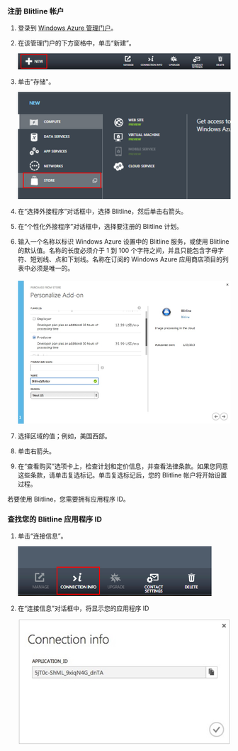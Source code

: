 ﻿
### 注册 Blitline 帐户

1. 登录到 [Windows Azure 管理门户](https://manage.windowsazure.cn/)。

2. 在该管理门户的下方窗格中，单击“新建”。

	![command-bar-new][command-bar-new]

3. 单击"存储"。

	![blitline-store][blitline-store]

4. 在“选择外接程序”对话框中，选择 Blitline，然后单击右箭头。

5. 在“个性化外接程序”对话框中，选择要注册的 Blitline 计划。

6. 输入一个名称以标识 Windows Azure 设置中的 Blitline 服务，或使用 Blitline 的默认值。名称的长度必须介于 1 到 100 个字符之间，并且只能包含字母字符、短划线、点和下划线。名称在订阅的 Windows Azure 应用商店项目的列表中必须是唯一的。

	![store-screen-1][store-screen-1]

7. 选择区域的值；例如，美国西部。

8. 单击右箭头。

9. 在“查看购买”选项卡上，检查计划和定价信息，并查看法律条款。如果您同意这些条款，请单击复选标记。单击复选标记后，您的 Blitline 帐户将开始设置过程。


若要使用 Blitline，您需要拥有应用程序 ID。

### 查找您的 Blitline 应用程序 ID ###

1. 单击“连接信息”。

	![blitline-connection-info-button][blitline-connection-info-button]

2. 在“连接信息”对话框中，将显示您的应用程序 ID

	![blitline-connection-info][blitline-connection-info]

<!--images-->

[command-bar-new]: ./media/blitline-signup/blitline_bar_new.png
[blitline-store]: ./media/blitline-signup/blitline_offerings_store.png
[store-screen-1]: ./media/blitline-signup/blitline_purchase.jpg
[blitline-connection-info-button]: ./media/blitline-signup/blitline_connection_info_button.png
[blitline-connection-info]: ./media/blitline-signup/blitline_connection_info_screen.jpeg



